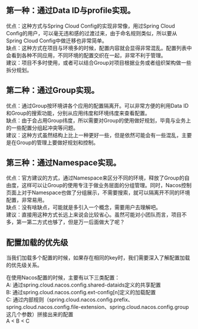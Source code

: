 ## 第一种：通过Data ID与profile实现。

优点：这种方式与Spring Cloud Config的实现非常像，用过Spring Cloud Config的用户，可以毫无违和感的过渡过来，由于命名规则类似，所以要从Spring Cloud Config中做迁移也非常简单。  
缺点：这种方式在项目与环境多的时候，配置内容就会显得非常混乱。配置列表中会看到各种不同应用，不同环境的配置交织在一起，非常不利于管理。  
建议：项目不多时使用，或者可以结合Group对项目根据业务或者组织架构做一些拆分规划。  
## 第二种：通过Group实现。

优点：通过Group按环境讲各个应用的配置隔离开。可以非常方便的利用Data ID和Group的搜索功能，分别从应用纬度和环境纬度来查看配置。  
缺点：由于会占用Group纬度，所以需要对Group的使用做好规划，毕竟与业务上的一些配置分组起冲突等问题。  
建议：这种方式虽然结构上比上一种更好一些，但是依然可能会有一些混乱，主要是在Group的管理上要做好规划和控制。  
## 第三种：通过Namespace实现。

优点：官方建议的方式，通过Namespace来区分不同的环境，释放了Group的自由度，这样可以让Group的使用专注于做业务层面的分组管理。同时，Nacos控制页面上对于Namespace也做了分组展示，不需要搜索，就可以隔离开不同的环境配置，非常易用。  
缺点：没有啥缺点，可能就是多引入一个概念，需要用户去理解吧。  
建议：直接用这种方式长远上来说会比较省心。虽然可能对小团队而言，项目不多，第一第二方式也够了，但是万一后面做大了呢？  


## 配置加载的优先级
当我们加载多个配置的时候，如果存在相同的key时，我们需要深入了解配置加载的优先级关系。  

在使用Nacos配置的时候，主要有以下三类配置：  
A: 通过spring.cloud.nacos.config.shared-dataids定义的共享配置  
B: 通过spring.cloud.nacos.config.ext-config[n]定义的加载配置  
C: 通过内部规则（spring.cloud.nacos.config.prefix、spring.cloud.nacos.config.file-extension、spring.cloud.nacos.config.group这几个参数）拼接出来的配置  
A < B < C  